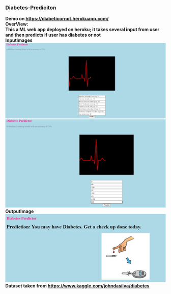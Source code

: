 ### <b> Diabetes-Prediciton </b>
<b>Demo<b> on https://diabeticornot.herokuapp.com/ <br>
  OverView:<br>
This a ML web app deployed on heroku; it takes several input from user and then predicts if user has diabetes or not<br>
  InputImages<br>
<img src="https://github.com/shivisingla/diabetesprediction/blob/main/diabetes-prediciton-main/Capture.JPG">
<img src="https://github.com/shivisingla/diabetesprediction/blob/main/diabetes-prediciton-main/Capture2.JPG"><br>
 OutputImage<br>
<img src="https://github.com/shivisingla/diabetesprediction/blob/main/diabetes-prediciton-main/Capture3.JPG">
<br>Dataset taken from https://www.kaggle.com/johndasilva/diabetes
<br> 
